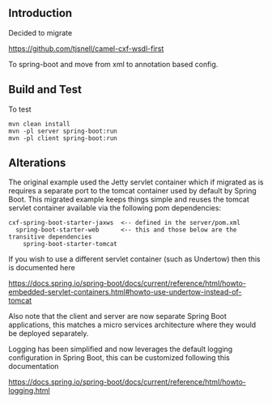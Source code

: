 Introduction
------------

Decided to migrate 

https://github.com/tjsnell/camel-cxf-wsdl-first

To spring-boot and move from xml to annotation based config.

Build and Test
--------------

To test

    mvn clean install
    mvn -pl server spring-boot:run
    mvn -pl client spring-boot:run

Alterations
-----------

The original example used the Jetty servlet container which if migrated as is requires a separate port to the tomcat container used by default by Spring Boot. This migrated example keeps things simple and reuses the tomcat servlet container available via the following pom dependencies:

    cxf-spring-boot-starter-jaxws  <-- defined in the server/pom.xml
      spring-boot-starter-web      <-- this and those below are the transitive dependencies
        spring-boot-starter-tomcat

If you wish to use a different servlet container (such as Undertow) then this is documented here

https://docs.spring.io/spring-boot/docs/current/reference/html/howto-embedded-servlet-containers.html#howto-use-undertow-instead-of-tomcat

Also note that the client and server are now separate Spring Boot applications, this matches a micro services architecture where they would be deployed separately.

Logging has been simplified and now leverages the default logging configuration in Spring Boot, this can be customized following this documentation

https://docs.spring.io/spring-boot/docs/current/reference/html/howto-logging.html



